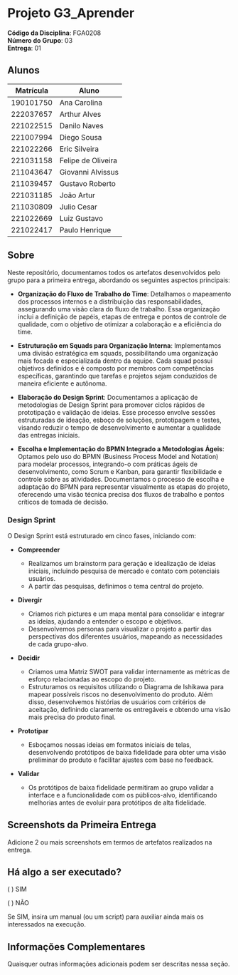 # Projeto G3_Aprender

**Código da Disciplina**: FGA0208<br>
**Número do Grupo**: 03<br>
**Entrega**: 01<br>

## Alunos

| Matrícula | Aluno |
| -- | -- |
| 190101750 | Ana Carolina |
| 222037657 | Arthur Alves |
| 221022515 | Danilo Naves |
| 221007994 | Diego Sousa |
| 221022266 | Eric Silveira |
| 221031158 | Felipe de Oliveira |
| 211043647 | Giovanni Alvissus |
| 211039457 | Gustavo Roberto |
| 221031185 | João Artur |
| 211030809 | Julio Cesar |
| 221022669 | Luiz Gustavo |
| 221022417 | Paulo Henrique |

## Sobre

Neste repositório, documentamos todos os artefatos desenvolvidos pelo grupo para a primeira entrega, abordando os seguintes aspectos principais:

- **Organização do Fluxo de Trabalho do Time**: Detalhamos o mapeamento dos processos internos e a distribuição das responsabilidades, assegurando uma visão clara do fluxo de trabalho. Essa organização inclui a definição de papéis, etapas de entrega e pontos de controle de qualidade, com o objetivo de otimizar a colaboração e a eficiência do time.

- **Estruturação em Squads para Organização Interna**: Implementamos uma divisão estratégica em squads, possibilitando uma organização mais focada e especializada dentro da equipe. Cada squad possui objetivos definidos e é composto por membros com competências específicas, garantindo que tarefas e projetos sejam conduzidos de maneira eficiente e autônoma.

- **Elaboração do Design Sprint**: Documentamos a aplicação de metodologias de Design Sprint para promover ciclos rápidos de prototipação e validação de ideias. Esse processo envolve sessões estruturadas de ideação, esboço de soluções, prototipagem e testes, visando reduzir o tempo de desenvolvimento e aumentar a qualidade das entregas iniciais.

- **Escolha e Implementação do BPMN Integrado a Metodologias Ágeis**: Optamos pelo uso do BPMN (Business Process Model and Notation) para modelar processos, integrando-o com práticas ágeis de desenvolvimento, como Scrum e Kanban, para garantir flexibilidade e controle sobre as atividades. Documentamos o processo de escolha e adaptação do BPMN para representar visualmente as etapas do projeto, oferecendo uma visão técnica precisa dos fluxos de trabalho e pontos críticos de tomada de decisão.

### Design Sprint

O Design Sprint está estruturado em cinco fases, iniciando com:

- **Compreender**
  - Realizamos um brainstorm para geração e idealização de ideias iniciais, incluindo pesquisa de mercado e contato com potenciais usuários.
  - A partir das pesquisas, definimos o tema central do projeto.

- **Divergir**
  - Criamos rich pictures e um mapa mental para consolidar e integrar as ideias, ajudando a entender o escopo e objetivos.
  - Desenvolvemos personas para visualizar o projeto a partir das perspectivas dos diferentes usuários, mapeando as necessidades de cada grupo-alvo.

- **Decidir**
  - Criamos uma Matriz SWOT para validar internamente as métricas de esforço relacionadas ao escopo do projeto.
  - Estruturamos os requisitos utilizando o Diagrama de Ishikawa para mapear possíveis riscos no desenvolvimento do produto. Além disso, desenvolvemos histórias de usuários com critérios de aceitação, definindo claramente os entregáveis e obtendo uma visão mais precisa do produto final.

- **Prototipar**
  - Esboçamos nossas ideias em formatos iniciais de telas, desenvolvendo protótipos de baixa fidelidade para obter uma visão preliminar do produto e facilitar ajustes com base no feedback.

- **Validar**
  - Os protótipos de baixa fidelidade permitiram ao grupo validar a interface e a funcionalidade com os públicos-alvo, identificando melhorias antes de evoluir para protótipos de alta fidelidade.

## Screenshots da Primeira Entrega

Adicione 2 ou mais screenshots em termos de artefatos realizados na entrega.

## Há algo a ser executado?

( ) SIM

( ) NÃO

Se SIM, insira um manual (ou um script) para auxiliar ainda mais os interessados na execução.

## Informações Complementares 

Quaisquer outras informações adicionais podem ser descritas nessa seção.
